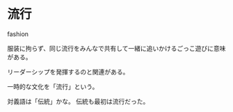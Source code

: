 # 流行

fashion

服装に拘らず、同じ流行をみんなで共有して一緒に追いかけるごっこ遊びに意味がある。

リーダーシップを発揮するのと関連がある。

一時的な文化を「流行」という。

対義語は「伝統」かな。
伝統も最初は流行だった。
